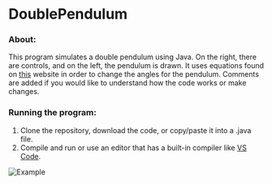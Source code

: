 # DoublePendulum

### About:
This program simulates a double pendulum using Java. On the right, there are controls, and on the left, the pendulum is drawn. It uses equations found on [this](https://www.myphysicslab.com/pendulum/double-pendulum-en.html) website in order to change the angles for the pendulum. Comments are added if you would like to understand how the code works or make changes.

### Running the program:
1. Clone the repository, download the code, or copy/paste it into a .java file.
2. Compile and run or use an editor that has a built-in compiler like [VS Code](https://code.visualstudio.com/).

![Example](https://raw.githubusercontent.com/Somewans/DoublePendulum/main/Example.png?token=GHSAT0AAAAAABTFXIONLYFLUBVQZOOEAYKAYTFY77Q)
